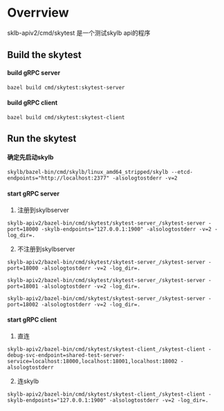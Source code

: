 # Overrview

sklb-apiv2/cmd/skytest 是一个测试skylb api的程序

## Build the skytest

#### build gRPC server

```shell
bazel build cmd/skytest:skytest-server
```

#### build gRPC client

```skytest
bazel build cmd/skytest:skytest-client
```

## Run the skytest

#### 确定先启动skylb

```
skylb/bazel-bin/cmd/skylb/linux_amd64_stripped/skylb --etcd-endpoints="http://localhost:2377" -alsologtostderr -v=2 
```

#### start gRPC server

1. 注册到skylbserver

```
skylb-apiv2/bazel-bin/cmd/skytest/skytest-server_/skytest-server -port=18000 -skylb-endpoints="127.0.0.1:1900" -alsologtostderr -v=2 -log_dir=.
```

2. 不注册到skylbserver
```
skylb-apiv2/bazel-bin/cmd/skytest/skytest-server_/skytest-server -port=18000 -alsologtostderr -v=2 -log_dir=.

skylb-apiv2/bazel-bin/cmd/skytest/skytest-server_/skytest-server -port=18001 -alsologtostderr -v=2 -log_dir=.

skylb-apiv2/bazel-bin/cmd/skytest/skytest-server_/skytest-server -port=18002 -alsologtostderr -v=2 -log_dir=.
```

#### start gRPC client

1. 直连

```shell
skylb-apiv2/bazel-bin/cmd/skytest/skytest-client_/skytest-client -debug-svc-endpoint=shared-test-server-service=localhost:18000,localhost:18001,localhost:18002 -alsologtostderr
```

2. 连skylb

```shell
skylb-apiv2/bazel-bin/cmd/skytest/skytest-client_/skytest-client -skylb-endpoints="127.0.0.1:1900" -alsologtostderr -v=2 -log_dir=.
```

   